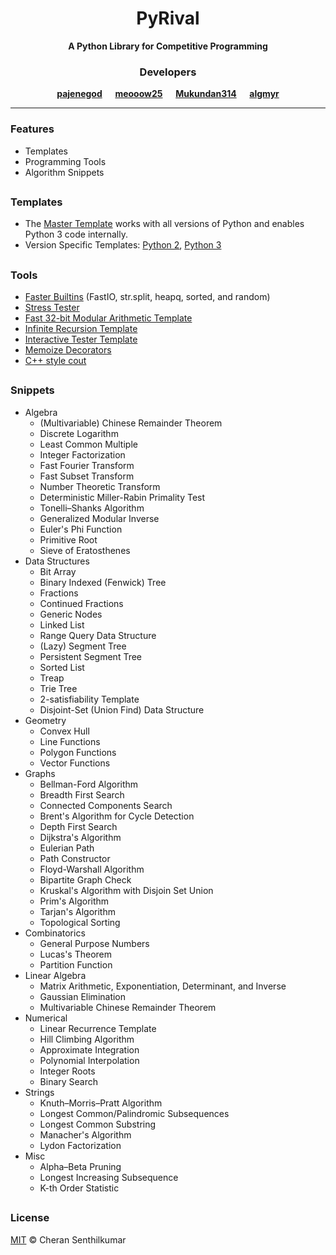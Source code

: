 <h1 align="center">PyRival</h1>
<div align="center">
  <strong>A Python Library for Competitive Programming</strong>  
</div>

<h3 align="center">Developers</h3>
<div align="center">
  <strong>
    <a href="https://codeforces.com/profile/pajenegod">pajenegod</a> &emsp;
    <a href="https://github.com/meooow25">meooow25</a> &emsp;
    <a href="https://github.com/Mukundan314">Mukundan314</a> &emsp;
    <a href="https://github.com/algmyr">algmyr</a>
  </strong>
</div>

---

### Features
- Templates
- Programming Tools
- Algorithm Snippets

##

### Templates
- The [Master Template](template/template.py) works with all versions of Python and enables Python 3 code internally.
- Version Specific Templates: [Python 2](template/lite2.py), [Python 3](template/lite3.py)

##

### Tools
- [Faster Builtins](tools/builtins) (FastIO, str.split, heapq, sorted, and random)
- [Stress Tester](tools/stress/stress.py)
- [Fast 32-bit Modular Arithmetic Template](tools/fmod.py)
- [Infinite Recursion Template](tools/infinite_recursion.py)
- [Interactive Tester Template](tools/interactive_runner.py)
- [Memoize Decorators](tools/memoize.py)
- [C++ style cout](tools/ostream.py)

##

### Snippets
- Algebra
  - (Multivariable) Chinese Remainder Theorem
  - Discrete Logarithm
  - Least Common Multiple
  - Integer Factorization
  - Fast Fourier Transform
  - Fast Subset Transform
  - Number Theoretic Transform
  - Deterministic Miller-Rabin Primality Test
  - Tonelli–Shanks Algorithm
  - Generalized Modular Inverse
  - Euler's Phi Function
  - Primitive Root
  - Sieve of Eratosthenes
- Data Structures
  - Bit Array
  - Binary Indexed (Fenwick) Tree
  - Fractions
  - Continued Fractions
  - Generic Nodes
  - Linked List
  - Range Query Data Structure
  - (Lazy) Segment Tree
  - Persistent Segment Tree
  - Sorted List
  - Treap
  - Trie Tree
  - 2-satisfiability Template
  - Disjoint-Set (Union Find) Data Structure
- Geometry
  - Convex Hull
  - Line Functions
  - Polygon Functions
  - Vector Functions
- Graphs
  - Bellman-Ford Algorithm
  - Breadth First Search
  - Connected Components Search
  - Brent's Algorithm for Cycle Detection
  - Depth First Search
  - Dijkstra's Algorithm
  - Eulerian Path
  - Path Constructor
  - Floyd-Warshall Algorithm
  - Bipartite Graph Check
  - Kruskal's Algorithm with Disjoin Set Union
  - Prim's Algorithm
  - Tarjan's Algorithm
  - Topological Sorting
- Combinatorics
  - General Purpose Numbers
  - Lucas's Theorem
  - Partition Function
- Linear Algebra
  - Matrix Arithmetic, Exponentiation, Determinant, and Inverse
  - Gaussian Elimination
  - Multivariable Chinese Remainder Theorem
- Numerical
  - Linear Recurrence Template
  - Hill Climbing Algorithm
  - Approximate Integration
  - Polynomial Interpolation
  - Integer Roots
  - Binary Search
- Strings
  - Knuth–Morris–Pratt Algorithm
  - Longest Common/Palindromic Subsequences
  - Longest Common Substring
  - Manacher's Algorithm
  - Lydon Factorization
- Misc
  - Alpha–Beta Pruning
  - Longest Increasing Subsequence
  - K-th Order Statistic

##

### License
[MIT](LICENSE) © Cheran Senthilkumar
